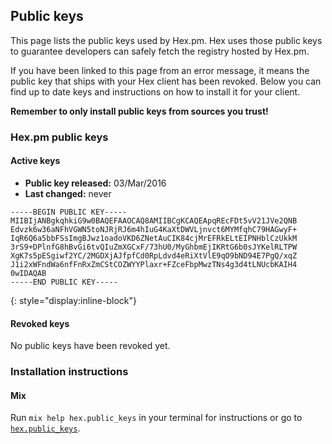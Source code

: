 ## Public keys

This page lists the public keys used by Hex.pm. Hex uses those public keys to guarantee developers can safely fetch the registry hosted by Hex.pm.

If you have been linked to this page from an error message, it means the public key that ships with your Hex client has been revoked. Below you can find up to date keys and instructions on how to install it for your client.

**Remember to only install public keys from sources you trust!**

### Hex.pm public keys

#### Active keys

* **Public key released:** 03/Mar/2016
* **Last changed:** never

```nohighlight
-----BEGIN PUBLIC KEY-----
MIIBIjANBgkqhkiG9w0BAQEFAAOCAQ8AMIIBCgKCAQEApqREcFDt5vV21JVe2QNB
Edvzk6w36aNFhVGWN5toNJRjRJ6m4hIuG4KaXtDWVLjnvct6MYMfqhC79HAGwyF+
IqR6Q6a5bbFSsImgBJwz1oadoVKD6ZNetAuCIK84cjMrEFRkELtEIPNHblCzUkkM
3rS9+DPlnfG8hBvGi6tvQIuZmXGCxF/73hU0/MyGhbmEjIKRtG6b0sJYKelRLTPW
XgK7s5pESgiwf2YC/2MGDXjAJfpfCd0RpLdvd4eRiXtVlE9qO9bND94E7PgQ/xqZ
J1i2xWFndWa6nfFnRxZmCStCOZWYYPlaxr+FZceFbpMwzTNs4g3d4tLNUcbKAIH4
0wIDAQAB
-----END PUBLIC KEY-----
```
{: style="display:inline-block"}

#### Revoked keys

No public keys have been revoked yet.

### Installation instructions

#### Mix

Run `mix help hex.public_keys` in your terminal for instructions or go to [`hex.public_keys`](/docs/tasks#hex_public_keys).
